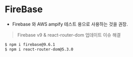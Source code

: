 # FireBase

- Firebase 와 AWS ampify 테스트 용으로 사용하는 것을 권장.

> Firebase v9 & react-router-dom 업데이트 이슈 해결

```sh
$ npm i firebase@9.6.1
$ npm i react-router-dom@5.3.0
```
